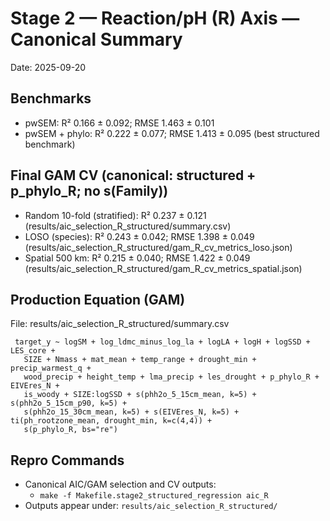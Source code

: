 # Stage 2 — Reaction/pH (R) Axis — Canonical Summary

Date: 2025-09-20

## Benchmarks
- pwSEM: R² 0.166 ± 0.092; RMSE 1.463 ± 0.101
- pwSEM + phylo: R² 0.222 ± 0.077; RMSE 1.413 ± 0.095 (best structured benchmark)

## Final GAM CV (canonical: structured + p_phylo_R; no s(Family))
- Random 10-fold (stratified): R² 0.237 ± 0.121 (results/aic_selection_R_structured/summary.csv)
- LOSO (species): R² 0.243 ± 0.042; RMSE 1.398 ± 0.049 (results/aic_selection_R_structured/gam_R_cv_metrics_loso.json)
- Spatial 500 km: R² 0.215 ± 0.040; RMSE 1.422 ± 0.049 (results/aic_selection_R_structured/gam_R_cv_metrics_spatial.json)

## Production Equation (GAM)
File: results/aic_selection_R_structured/summary.csv

```
 target_y ~ logSM + log_ldmc_minus_log_la + logLA + logH + logSSD + LES_core +
   SIZE + Nmass + mat_mean + temp_range + drought_min + precip_warmest_q +
   wood_precip + height_temp + lma_precip + les_drought + p_phylo_R + EIVEres_N +
   is_woody + SIZE:logSSD + s(phh2o_5_15cm_mean, k=5) + s(phh2o_5_15cm_p90, k=5) +
   s(phh2o_15_30cm_mean, k=5) + s(EIVEres_N, k=5) + ti(ph_rootzone_mean, drought_min, k=c(4,4)) +
   s(p_phylo_R, bs="re")
```

## Repro Commands
- Canonical AIC/GAM selection and CV outputs:
  - `make -f Makefile.stage2_structured_regression aic_R`
- Outputs appear under: `results/aic_selection_R_structured/`


